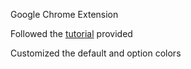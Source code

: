 Google Chrome Extension

Followed the [tutorial](https://developer.chrome.com/extensions/getstarted "tutorial") provided 


Customized the default and option colors